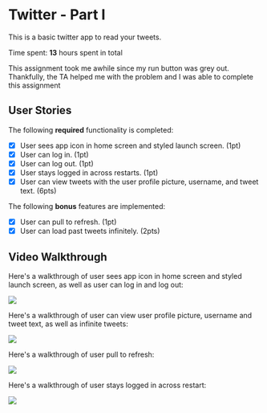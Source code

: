 # Twitter - Part I

This is a basic twitter app to read your tweets.

Time spent: **13** hours spent in total

This assignment took me awhile since my run button was grey out. Thankfully, the TA helped me with the problem and I was able to complete this assignment

## User Stories

The following **required** functionality is completed:

- [x] User sees app icon in home screen and styled launch screen. (1pt)
- [x] User can log in. (1pt)
- [x] User can log out. (1pt)
- [x] User stays logged in across restarts. (1pt)
- [x] User can view tweets with the user profile picture, username, and tweet text. (6pts)

The following **bonus** features are implemented:

- [x] User can pull to refresh. (1pt)
- [x] User can load past tweets infinitely. (2pts)

## Video Walkthrough

Here's a walkthrough of user sees app icon in home screen and styled launch screen, as well as user can log in and log out:

![](https://i.imgur.com/7dJ7YRK.gif)

Here's a walkthrough of user can view user profile picture, username and tweet text, as well as infinite tweets:

![](https://i.imgur.com/BecSuza.gif)

Here's a walkthrough of user pull to refresh: 

![](https://i.imgur.com/eo8hVzi.gif)

Here's a walkthrough of user stays logged in across restart:

![](https://i.imgur.com/63D8YaW.gif)
